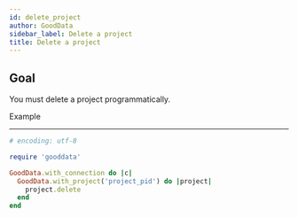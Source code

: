 ```yaml
---
id: delete_project
author: GoodData
sidebar_label: Delete a project
title: Delete a project
---
```


Goal
-------

You must delete a project programmatically.

Example

--------


```ruby
# encoding: utf-8

require 'gooddata'

GoodData.with_connection do |c|
  GoodData.with_project('project_pid') do |project|
    project.delete
  end
end 
```
